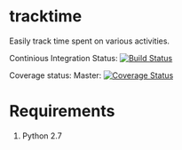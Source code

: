 # tracktime
Easily track time spent on various activities.


Continious Integration Status:
[![Build Status](https://travis-ci.org/amattheisen/tracktime.svg?branch=master)](https://travis-ci.org/amattheisen/tracktime)

Coverage status:
Master: [![Coverage Status](https://coveralls.io/repos/amattheisen/tracktime/badge.svg?branch=master&service=github)](https://coveralls.io/github/amattheisen/tracktime?branch=master)

# Requirements

1. Python 2.7
